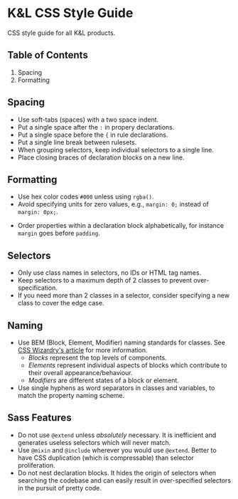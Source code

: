# K&L CSS Style Guide

CSS style guide for all K&amp;L products.

## Table of Contents
1. Spacing
2. Formatting

## Spacing
+ Use soft-tabs (spaces) with a two space indent.
+ Put a single space after the `:` in propery declarations.
+ Put a single space before the `{` in rule declarations.
+ Put a single line break between rulesets.
+ When grouping selectors, keep individual selectors to a single line.
+ Place closing braces of declaration blocks on a new line.

## Formatting
+ Use hex color codes `#000` unless using `rgba()`.
+ Avoid specifying units for zero values, e.g., `margin: 0;` instead of `margin:
  0px;`.
* Order properties within a declaration block alphabetically, for instance 
  `margin` goes before `padding`.

## Selectors
* Only use class names in selectors, no IDs or HTML tag names.
* Keep selectors to a maximum depth of 2 classes to prevent over-specification.
* If you need more than 2 classes in a selector, consider specifying a new
  class to cover the edge case.

## Naming
* Use BEM (Block, Element, Modifier) naming standards for classes. See [CSS 
  Wizardry's article](http://csswizardry.com/2013/01/mindbemding-getting-your-head-round-bem-syntax/)
  for more information.
  * _Blocks_ represent the top levels of components.
  * _Elements_ represent individual aspects of blocks which contribute to their
    overall appearance/behaviour.
  * _Modifiers_ are different states of a block or element.
* Use single hyphens as word separators in classes and variables, to match the
  property naming scheme.

## Sass Features
* Do not use `@extend` unless *absolutely* necessary. It is inefficient and
  generates useless selectors which will never match.
* Use `@mixin` and `@include` wherever you would use `@extend`. Better to have
  CSS duplication (which is compressable) than selector proliferation.
* Do not nest declaration blocks. It hides the origin of selectors when 
  searching the codebase and can easily result in over-specified selectors
  in the pursuit of pretty code.

